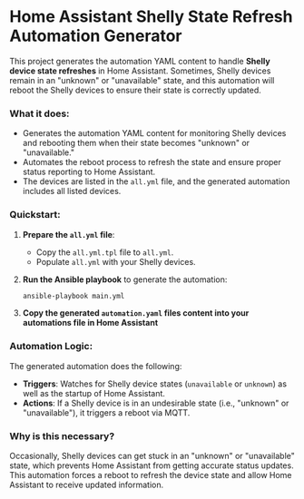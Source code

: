 # Home Assistant Shelly State Refresh Automation Generator

This project generates the automation YAML content to handle **Shelly device state refreshes** in Home Assistant. Sometimes, Shelly devices remain in an "unknown" or "unavailable" state, and this automation will reboot the Shelly devices to ensure their state is correctly updated.

### What it does:
- Generates the automation YAML content for monitoring Shelly devices and rebooting them when their state becomes "unknown" or "unavailable."
- Automates the reboot process to refresh the state and ensure proper status reporting to Home Assistant.
- The devices are listed in the `all.yml` file, and the generated automation includes all listed devices.

### Quickstart:

1. **Prepare the `all.yml` file**:
   - Copy the `all.yml.tpl` file to `all.yml`.
   - Populate `all.yml` with your Shelly devices.

3. **Run the Ansible playbook** to generate the automation:
   ```bash
   ansible-playbook main.yml
   ```

4. **Copy the generated `automation.yaml` files content into your automations file in Home Assistant**

### Automation Logic:

The generated automation does the following:
- **Triggers**: Watches for Shelly device states (`unavailable` or `unknown`) as well as the startup of Home Assistant.
- **Actions**: If a Shelly device is in an undesirable state (i.e., "unknown" or "unavailable"), it triggers a reboot via MQTT.
  
### Why is this necessary?
Occasionally, Shelly devices can get stuck in an "unknown" or "unavailable" state, which prevents Home Assistant from getting accurate status updates. This automation forces a reboot to refresh the device state and allow Home Assistant to receive updated information.